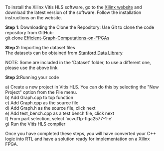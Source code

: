 To install the Xilinx Vitis HLS software, go to the [Xilinx website](https://www.bing.com/ck/a?!&&p=b266d0aa7fdab65fJmltdHM9MTY5MDE1NjgwMCZpZ3VpZD0wMTZhYzM2ZS1lZTg4LTYwZjMtM2E0ZS1kMjc1ZWZlYTYxYTcmaW5zaWQ9NTIwNg&ptn=3&hsh=3&fclid=016ac36e-ee88-60f3-3a4e-d275efea61a7&psq=download+xilinx+vivado+hls&u=a1aHR0cHM6Ly93d3cueGlsaW54LmNvbS9zdXBwb3J0L2Rvd25sb2FkLmh0bWw&ntb=1) and download the latest version of the software. Follow the installation instructions on the website.

**Step 1**: Downloading the Clone the Repository: Use Git to clone the code repository from GitHub:  
git clone [Efficient-Graph-Computations-on-FPGAs](https://github.com/kunjpatel24/Effiecient-Graph-Computations-on-FPGAs/tree/master)  

  
**Step 2**: Importing the dataset files  
The datasets can be obtained from [Stanford Data Library](https://snap.stanford.edu/snap/download.html)  
  
  NOTE: Some are included in the 'Dataset' folder, to use a different one, please use the above link.  
  
  **Step 3**:Running your code

a) Create a new project in Vitis HLS. You can do this by selecting the "New Project" option from the File menu.  
b) Add Graph.cpp to top function  
c) Add Graph.cpp as the source file  
d) Add Graph.h as the source file, click next  
e) Add test_bench.cpp as a test bench file, click next  
f) From part selection, select 'xcvu11p-flga2577-1-e'  
g) Run the Vitis HLS compiler

Once you have completed these steps, you will have converted your C++ logic into RTL and have a solution ready for implementation on a Xilinx FPGA.
